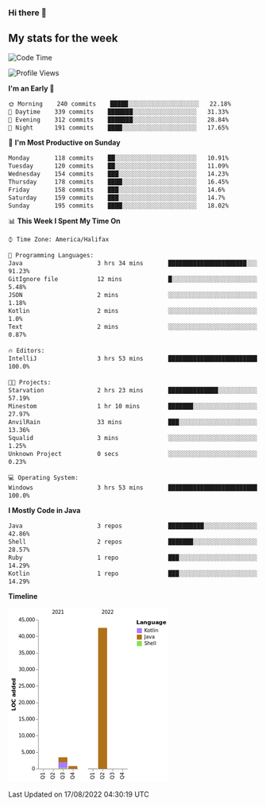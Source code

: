 ### Hi there 👋

## My stats for the week
<!--START_SECTION:waka-->
![Code Time](http://img.shields.io/badge/Code%20Time-374%20hrs%206%20mins-blue)

![Profile Views](http://img.shields.io/badge/Profile%20Views-0-blue)

**I'm an Early 🐤** 

```text
🌞 Morning    240 commits    █████░░░░░░░░░░░░░░░░░░░░   22.18% 
🌆 Daytime    339 commits    ███████░░░░░░░░░░░░░░░░░░   31.33% 
🌃 Evening    312 commits    ███████░░░░░░░░░░░░░░░░░░   28.84% 
🌙 Night      191 commits    ████░░░░░░░░░░░░░░░░░░░░░   17.65%

```
📅 **I'm Most Productive on Sunday** 

```text
Monday       118 commits    ██░░░░░░░░░░░░░░░░░░░░░░░   10.91% 
Tuesday      120 commits    ██░░░░░░░░░░░░░░░░░░░░░░░   11.09% 
Wednesday    154 commits    ███░░░░░░░░░░░░░░░░░░░░░░   14.23% 
Thursday     178 commits    ████░░░░░░░░░░░░░░░░░░░░░   16.45% 
Friday       158 commits    ███░░░░░░░░░░░░░░░░░░░░░░   14.6% 
Saturday     159 commits    ███░░░░░░░░░░░░░░░░░░░░░░   14.7% 
Sunday       195 commits    ████░░░░░░░░░░░░░░░░░░░░░   18.02%

```


📊 **This Week I Spent My Time On** 

```text
⌚︎ Time Zone: America/Halifax

💬 Programming Languages: 
Java                     3 hrs 34 mins       ██████████████████████░░░   91.23% 
GitIgnore file           12 mins             █░░░░░░░░░░░░░░░░░░░░░░░░   5.48% 
JSON                     2 mins              ░░░░░░░░░░░░░░░░░░░░░░░░░   1.18% 
Kotlin                   2 mins              ░░░░░░░░░░░░░░░░░░░░░░░░░   1.0% 
Text                     2 mins              ░░░░░░░░░░░░░░░░░░░░░░░░░   0.87%

🔥 Editors: 
IntelliJ                 3 hrs 53 mins       █████████████████████████   100.0%

🐱‍💻 Projects: 
Starvation               2 hrs 23 mins       ██████████████░░░░░░░░░░░   57.19% 
Minestom                 1 hr 10 mins        ███████░░░░░░░░░░░░░░░░░░   27.97% 
AnvilRain                33 mins             ███░░░░░░░░░░░░░░░░░░░░░░   13.36% 
Squalid                  3 mins              ░░░░░░░░░░░░░░░░░░░░░░░░░   1.25% 
Unknown Project          0 secs              ░░░░░░░░░░░░░░░░░░░░░░░░░   0.23%

💻 Operating System: 
Windows                  3 hrs 53 mins       █████████████████████████   100.0%

```

**I Mostly Code in Java** 

```text
Java                     3 repos             ██████████░░░░░░░░░░░░░░░   42.86% 
Shell                    2 repos             ███████░░░░░░░░░░░░░░░░░░   28.57% 
Ruby                     1 repo              ███░░░░░░░░░░░░░░░░░░░░░░   14.29% 
Kotlin                   1 repo              ███░░░░░░░░░░░░░░░░░░░░░░   14.29%

```


**Timeline**

![Chart not found](https://raw.githubusercontent.com/lyndseyy/lyndseyy/main/charts/bar_graph.png) 


 Last Updated on 17/08/2022 04:30:19 UTC
<!--END_SECTION:waka-->